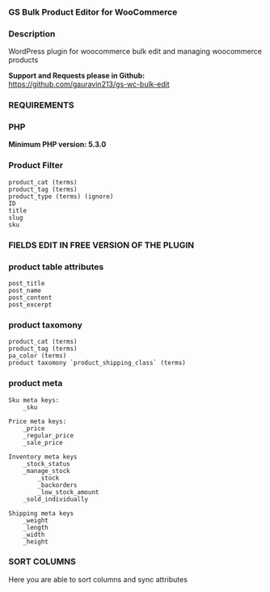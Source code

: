 ### GS Bulk Product Editor for WooCommerce

### Description

WordPress plugin for woocommerce bulk edit and managing woocommerce products

**Support and Requests please in Github:** https://github.com/gauravin213/gs-wc-bulk-edit

### REQUIREMENTS

### PHP

**Minimum PHP version: 5.3.0**


### Product Filter 
	product_cat (terms)
	product_tag (terms)
	product_type (terms) (ignore)
	ID
	title
	slug
	sku


### FIELDS EDIT IN FREE VERSION OF THE PLUGIN

### product table attributes
	post_title
	post_name
	post_content
	post_excerpt

### product taxomony
	product_cat (terms)
	product_tag (terms)
	pa_color (terms)
	product taxomony `product_shipping_class` (terms)

### product meta 
	
	Sku meta keys: 
		_sku

	Price meta keys: 
		_price
		_regular_price
		_sale_price

	Inventory meta keys
		_stock_status
		_manage_stock
			_stock
			_backorders
			_low_stock_amount
		_sold_individually

	Shipping meta keys
		_weight
		_length
		_width
		_height


### SORT COLUMNS 

Here you are able to sort columns and sync attributes